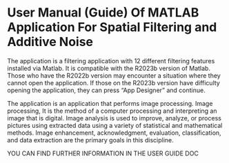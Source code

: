 # User Manual (Guide) Of MATLAB Application For Spatial Filtering and Additive Noise 

The application is a filtering application with 12 different filtering features installed via Matlab. It is compatible with the R2023b version of Matlab. Those who have the R2022b version may encounter a situation where they cannot open the application. If those on the R2023b version have difficulty opening the application, they can press “App Designer” and continue.

The application is an application that performs image processing. Image processing, It is the method of a computer processing and interpreting an image that is digital. Image analysis is used to improve, analyze, or process pictures using extracted data using a variety of statistical and mathematical methods. Image enhancement, acknowledgment, evaluation, classification, and data extraction are the primary goals in this discipline.

YOU CAN FIND FURTHER INFORMATION IN THE USER GUIDE DOC

